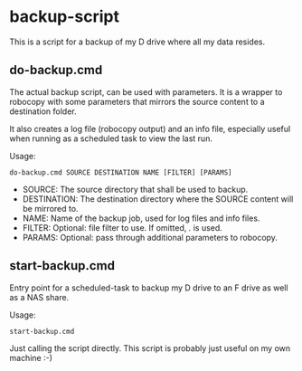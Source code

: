 # backup-script

This is a script for a backup of my D drive where all my data resides.

## do-backup.cmd

The actual backup script, can be used with parameters.
It is a wrapper to robocopy with some parameters that mirrors the source content to a destination folder.

It also creates a log file (robocopy output) and an info file, especially useful when running as a scheduled task to view the last run.

Usage:
```
do-backup.cmd SOURCE DESTINATION NAME [FILTER] [PARAMS]
```

* SOURCE: The source directory that shall be used to backup.
* DESTINATION: The destination directory where the SOURCE content will be mirrored to.
* NAME: Name of the backup job, used for log files and info files.
* FILTER: Optional: file filter to use. If omitted, *.* is used.
* PARAMS: Optional: pass through additional parameters to robocopy.

## start-backup.cmd

Entry point for a scheduled-task to backup my D drive to an F drive as well as a NAS share.

Usage:
```
start-backup.cmd
```

Just calling the script directly.
This script is probably just useful on my own machine :-)
